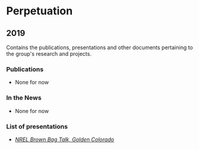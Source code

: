 # Perpetuation

## 2019

Contains the publications, presentations and other documents pertaining to the group's research and projects.

### Publications

* None for now

### In the News

* None for now

### List of presentations

* [*NREL Brown Bag Talk, Golden Colorado*](https://github.com/GeeeHesso/Perpetuation/tree/master/2019/Presentations/NREL_Golden)

